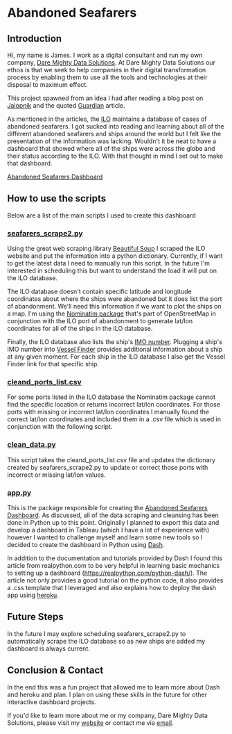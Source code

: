 # Abandoned Seafarers

## Introduction
Hi, my name is James. I work as a digital consultant and run my own company, [Dare Mighty Data Solutions](www.daremightydata.com). At Dare Mighty Data Solutions our ethos is that we seek to help companies in their digital transformation process by enabling them to use all the tools and technologies at their disposal to maximum effect. 

This project spawned from an idea I had after reading a blog post on [Jalopnik](https://jalopnik.com/crew-of-ever-given-really-dont-want-to-spend-years-stuc-1846730643) and the quoted [Guardian](https://www.theguardian.com/environment/2021/apr/19/ever-given-crew-fear-joining-ranks-of-seafarers-stranded-on-ships-for-years) article.

As mentioned in the articles, the [ILO](https://www.ilo.org/dyn/seafarers/seafarersBrowse.list?p_lang=en) maintains a database of cases of abandoned seafarers. I got sucked into reading and learning about all of the different abandoned seafarers and ships around the world but I felt like the presentation of the information was lacking. Wouldn't it be neat to have a dashboard that showed where all of the ships were across the globe and their status according to the ILO. With that thought in mind I set out to make that dashboard.
 
[Abandoned Seafarers Dashboard](https://abandoned-seafarers.herokuapp.com/)
 
## How to use the scripts
Below are a list of the main scripts I used to create this dashboard

### [seafarers_scrape2.py](https://github.com/jamesrseal/seafarers/blob/master/seafarers_scrape2.py)
Using the great web scraping library [Beautiful Soup](https://www.crummy.com/software/BeautifulSoup/bs4/doc/) I scraped the ILO website and put the information into a python dictionary. Currently, if I want to get the latest data I need to manually run this script. In the future I'm interested in scheduling this but want to understand the load it will put on the ILO database.

The ILO database doesn't contain specific latitude and longitude coordinates about where the ships were abandoned but it does list the port of abandonment. We'll need this information if we want to plot the ships on a map. I'm using the [Nominatim package](https://wiki.openstreetmap.org/wiki/Nominatim) that's part of OpenStreetMap in conjunction with the ILO port of abandonment to generate lat/lon coordinates for all of the ships in the ILO database.

Finally, the ILO database also lists the ship's [IMO number](https://en.wikipedia.org/wiki/IMO_number). Plugging a ship's IMO number into [Vessel Finder](https://www.vesselfinder.com/vessels) provides additional information about a ship at any given moment. For each ship in the ILO database I also get the Vessel Finder link for that specific ship.

### [cleand_ports_list.csv](https://github.com/jamesrseal/seafarers/blob/master/cleand_ports_list.csv)
For some ports listed in the ILO database the Nominatim package cannot find the specific location or returns incorrect lat/lon coordinates. For those ports with missing or incorrect lat/lon coordinates I manually found the correct lat/lon coordinates and included them in a .csv file which is used in conjunction with the following script.

### [clean_data.py](https://github.com/jamesrseal/seafarers/blob/master/clean_data.py)
This script takes the cleand_ports_list.csv file and updates the dictionary created by seafarers_scrape2.py to update or correct those ports with incorrect or missing lat/lon values.

### [app.py](https://github.com/jamesrseal/seafarers/blob/master/app.py)
This is the package responsible for creating the [Abandoned Seafarers Dashboard](https://abandoned-seafarers.herokuapp.com/). As discussed, all of the data scraping and cleansing has been done in Python up to this point. Originally I planned to export this data and develop a dashboard in Tableau (which I have a lot of experience with) however I wanted to challenge myself and learn some new tools so I decided to create the dashboard in Python using [Dash](https://dash.plotly.com/).

In addition to the documentation and tutorials provided by Dash I found this article from realpython.com to be very helpful in learning basic mechanics to setting up a dashboard (https://realpython.com/python-dash/). The article not only provides a good tutorial on the python code, it also provides a .css template that I leveraged and also explains how to deploy the dash app using [heroku](https://www.heroku.com/).

## Future Steps
In the future I may explore scheduling seafarers_scrape2.py to automatically scrape the ILO database so as new ships are added my dashboard is always current.

## Conclusion & Contact
In the end this was a fun project that allowed me to learn more about Dash and heroku and plan. I plan on using these skills in the future for other interactive dashboard projects.

If you'd like to learn more about me or my company, Dare Mighty Data Solutions, please visit my [website](www.daremightydata.com) or contact me via [email](mailto:james@daremightydata.com).
